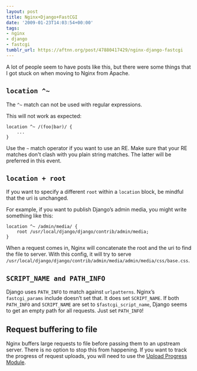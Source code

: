 ```yaml
---
layout: post
title: Nginx+Django+FastCGI
date: '2009-01-23T14:03:54+00:00'
tags:
- nginx
- django
- fastcgi
tumblr_url: https://aftnn.org/post/47880417429/nginx-django-fastcgi
---
```

A lot of people seem to have posts like this, but there were some  things that I got stuck on when moving to Nginx from Apache.

## `location ^~`

The `^~` match can not be used with regular expressions.

This will not work as expected:

```nginx
location ^~ /(foo|bar)/ {
    ...
}
```

Use the `~` match operator if you want to use an RE. Make sure that your RE matches don't clash with you plain string matches. The latter will be preferred in this event.

## `location + root`

If you want to specify a different `root` within a `location` block, be mindful that the uri is unchanged.

For example, if you want to publish Django&rsquo;s admin media, you might write something like this:

```nginx
location ^~ /admin/media/ {
    root /usr/local/django/django/contrib/admin/media;
}
```

When a request comes in, Nginx will concatenate the root and the uri to find the file to server. With this config, it will try to serve `/usr/local/django/django/contrib/admin/media/admin/media/css/base.css`.

## `SCRIPT_NAME and PATH_INFO`

Django uses `PATH_INFO` to match against `urlpatterns`. Nginx&rsquo;s `fastcgi_params` include doesn&rsquo;t set that. It does set `SCRIPT_NAME`. If both `PATH_INFO` and `SCRIPT_NAME` are set to `$fastcgi_script_name`, Django seems to get an empty path for all requests. Just set `PATH_INFO`!

## Request buffering to file

Nginx buffers large requests to file before passing them to an upstream server. There is no option to stop this from happening. If you want to track the progress of request uploads, you will need to use the <a href="http://wiki.codemongers.com/NginxHttpUploadProgressModule">Upload Progress Module</a>.
